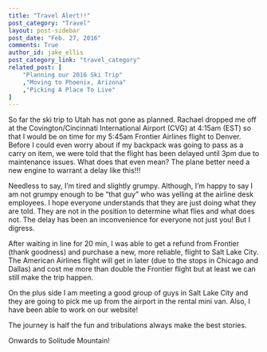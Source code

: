 ```yaml
---
title: "Travel Alert!!"
post_category: "Travel"
layout: post-sidebar
post_date: "Feb. 27, 2016"
comments: True
author_id: jake_ellis
post_category_link: "travel_category"
related_post: [
	"Planning our 2016 Ski Trip"
	,"Moving to Phoenix, Arizona"
	,"Picking A Place To Live"
]
---
```


<p>
So far the ski trip to Utah has not gone as planned. Rachael dropped me off at the Covington/Cincinnati International Airport (CVG) at 4:15am (EST) so that I would be on time for my 5:45am Frontier Airlines flight to Denver. Before I could even worry about if my backpack was going to pass as a carry on item, we were told that the flight has been delayed until 3pm <!--endpreview--> due to maintenance issues. What does that even mean? The plane better need a new engine to warrant a delay like this!!!
</p>

<p>
Needless to say, I’m tired and slightly grumpy. Although, I’m happy to say I am not grumpy enough to be “that guy” who was yelling at the airline desk employees. I hope everyone understands that they are just doing what they are told. They are not in the position to determine what flies and what does not. The delay has been an inconvenience for everyone not just you! But I digress. 
</p>

<p>
After waiting in line for 20 min, I was able to get a refund from Frontier (thank goodness) and purchase a new, more reliable, flight to Salt Lake City. The American Airlines flight will get in later (due to the stops in Chicago and Dallas) and cost me more than double the Frontier flight but at least we can still make the trip happen. 
</p>

<p>
On the plus side I am meeting a good group of guys in Salt Lake City and they are going to pick me up from the airport in the rental mini van. Also, I have been able to work on our website!
</p>

<p>
The journey is half the fun and tribulations always make the best stories.
</p>

<p>
Onwards to Solitude Mountain!
</p>
